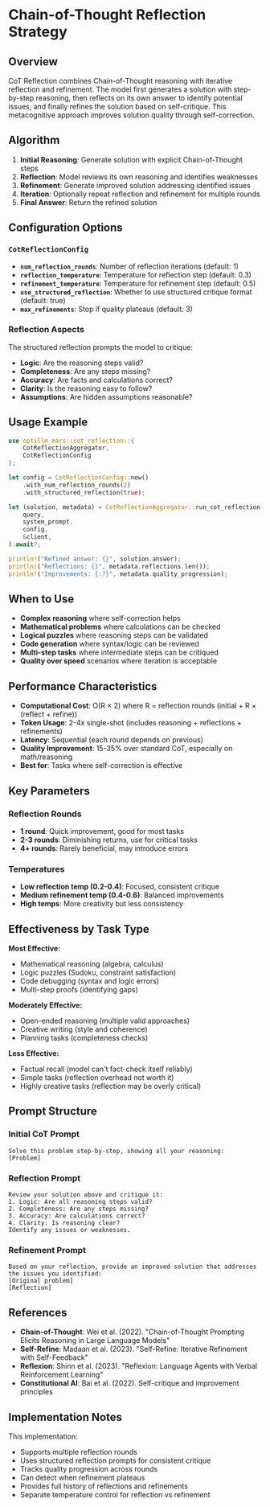# Chain-of-Thought Reflection Strategy

## Overview

CoT Reflection combines Chain-of-Thought reasoning with iterative reflection and refinement. The model first generates a solution with step-by-step reasoning, then reflects on its own answer to identify potential issues, and finally refines the solution based on self-critique. This metacognitive approach improves solution quality through self-correction.

## Algorithm

1. **Initial Reasoning**: Generate solution with explicit Chain-of-Thought steps
2. **Reflection**: Model reviews its own reasoning and identifies weaknesses
3. **Refinement**: Generate improved solution addressing identified issues
4. **Iteration**: Optionally repeat reflection and refinement for multiple rounds
5. **Final Answer**: Return the refined solution

## Configuration Options

### `CotReflectionConfig`

- **`num_reflection_rounds`**: Number of reflection iterations (default: 1)
- **`reflection_temperature`**: Temperature for reflection step (default: 0.3)
- **`refinement_temperature`**: Temperature for refinement step (default: 0.5)
- **`use_structured_reflection`**: Whether to use structured critique format (default: true)
- **`max_refinements`**: Stop if quality plateaus (default: 3)

### Reflection Aspects

The structured reflection prompts the model to critique:
- **Logic**: Are the reasoning steps valid?
- **Completeness**: Are any steps missing?
- **Accuracy**: Are facts and calculations correct?
- **Clarity**: Is the reasoning easy to follow?
- **Assumptions**: Are hidden assumptions reasonable?

## Usage Example

```rust
use optillm_mars::cot_reflection::{
    CotReflectionAggregator,
    CotReflectionConfig
};

let config = CotReflectionConfig::new()
    .with_num_reflection_rounds(2)
    .with_structured_reflection(true);

let (solution, metadata) = CotReflectionAggregator::run_cot_reflection(
    query,
    system_prompt,
    config,
    &client,
).await?;

println!("Refined answer: {}", solution.answer);
println!("Reflections: {}", metadata.reflections.len());
println!("Improvements: {:?}", metadata.quality_progression);
```

## When to Use

- **Complex reasoning** where self-correction helps
- **Mathematical problems** where calculations can be checked
- **Logical puzzles** where reasoning steps can be validated
- **Code generation** where syntax/logic can be reviewed
- **Multi-step tasks** where intermediate steps can be critiqued
- **Quality over speed** scenarios where iteration is acceptable

## Performance Characteristics

- **Computational Cost**: O(R × 2) where R = reflection rounds (initial + R × (reflect + refine))
- **Token Usage**: 2-4x single-shot (includes reasoning + reflections + refinements)
- **Latency**: Sequential (each round depends on previous)
- **Quality Improvement**: 15-35% over standard CoT, especially on math/reasoning
- **Best for**: Tasks where self-correction is effective

## Key Parameters

### Reflection Rounds
- **1 round**: Quick improvement, good for most tasks
- **2-3 rounds**: Diminishing returns, use for critical tasks
- **4+ rounds**: Rarely beneficial, may introduce errors

### Temperatures
- **Low reflection temp (0.2-0.4)**: Focused, consistent critique
- **Medium refinement temp (0.4-0.6)**: Balanced improvements
- **High temps**: More creativity but less consistency

## Effectiveness by Task Type

**Most Effective:**
- Mathematical reasoning (algebra, calculus)
- Logic puzzles (Sudoku, constraint satisfaction)
- Code debugging (syntax and logic errors)
- Multi-step proofs (identifying gaps)

**Moderately Effective:**
- Open-ended reasoning (multiple valid approaches)
- Creative writing (style and coherence)
- Planning tasks (completeness checks)

**Less Effective:**
- Factual recall (model can't fact-check itself reliably)
- Simple tasks (reflection overhead not worth it)
- Highly creative tasks (reflection may be overly critical)

## Prompt Structure

### Initial CoT Prompt
```
Solve this problem step-by-step, showing all your reasoning:
[Problem]
```

### Reflection Prompt
```
Review your solution above and critique it:
1. Logic: Are all reasoning steps valid?
2. Completeness: Are any steps missing?
3. Accuracy: Are calculations correct?
4. Clarity: Is reasoning clear?
Identify any issues or weaknesses.
```

### Refinement Prompt
```
Based on your reflection, provide an improved solution that addresses the issues you identified:
[Original problem]
[Reflection]
```

## References

- **Chain-of-Thought**: Wei et al. (2022). "Chain-of-Thought Prompting Elicits Reasoning in Large Language Models"
- **Self-Refine**: Madaan et al. (2023). "Self-Refine: Iterative Refinement with Self-Feedback"
- **Reflexion**: Shinn et al. (2023). "Reflexion: Language Agents with Verbal Reinforcement Learning"
- **Constitutional AI**: Bai et al. (2022). Self-critique and improvement principles

## Implementation Notes

This implementation:
- Supports multiple reflection rounds
- Uses structured reflection prompts for consistent critique
- Tracks quality progression across rounds
- Can detect when refinement plateaus
- Provides full history of reflections and refinements
- Separate temperature control for reflection vs refinement
